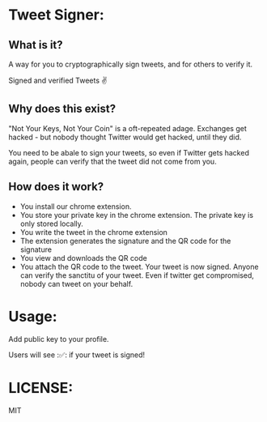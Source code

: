 Tweet Signer:
=============

What is it?
------------

A way for you to cryptographically sign tweets, and for others to verify it.

Signed and verified Tweets ✌

Why does this exist?
----------------------

"Not Your Keys, Not Your Coin" is a oft-repeated adage. 
Exchanges get hacked - but nobody thought Twitter would get hacked, until they did. 

You need to be abale to sign your tweets, so even if Twitter gets hacked again, people can verify that the tweet did not come from you.    

How does it work?
--------------------

- You install our chrome extension.
- You store your private key in the chrome extension. The private key is only stored locally.
- You write the tweet in the chrome extension
- The extension generates the signature and the QR code for the signature
- You view and downloads the QR code
- You attach the QR code to the tweet. Your tweet is now signed. Anyone can verify the sanctitu of your tweet. Even if twitter get compromised, nobody can tweet on your behalf.



Usage:
======

Add public key to your profile.

Users will see :✅: if your tweet is signed!

LICENSE:
========

MIT
